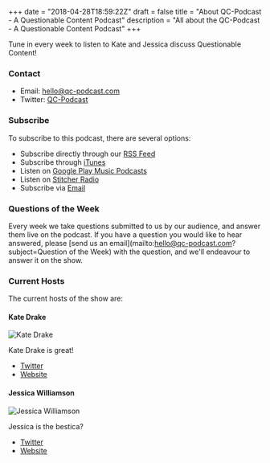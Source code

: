 <!-- Modified 4-29-2018 by QC-Podcast -->
+++
date = "2018-04-28T18:59:22Z"
draft = false
title = "About QC-Podcast - A Questionable Content Podcast"
description = "All about the QC-Podcast - A Questionable Content Podcast"
+++

Tune in every week to listen to Kate and Jessica discuss Questionable Content!

### Contact

- Email: <a href="mailto:hello@qc-podcast.com">hello@qc-podcast.com</a>
- Twitter: [QC-Podcast](https://twitter.com/qc-podcast)

### Subscribe

To subscribe to this podcast, there are several options:

- Subscribe directly through our [RSS Feed](https://feeds.feedburner.com/qc-podcast)
- Subscribe through [iTunes](https://itunes.apple.com/us/podcast/google-cloud-platform-podcast/id1053299163)
- Listen on [Google Play Music Podcasts](https://play.google.com/music/m/Iqkxpgvsbeejmz6d3g77qabpvme?t=Google_Cloud_Platform_Podcast)
- Listen on [Stitcher Radio](http://www.stitcher.com/podcast/google-cloud-platform-podcast?refid=stpr)
- Subscribe via [Email](https://feedburner.google.com/fb/a/mailverify?uri=GcpPodcast&loc=en_US)

### Questions of the Week

Every week we take questions submitted to us by our audience, and answer them live on
the podcast. If you have a question you would like to hear answered, please [send us an email](mailto:hello@qc-podcast.com?subject=Question of the Week)
with the question, and we'll endeavour to answer it on the show.

### Current Hosts

The current hosts of the show are:

#### Kate Drake

![Kate Drake](/images/hosts/Kate_Drake.jpg)

Kate Drake is great!

- [Twitter](https://www.twitter.com/neurotic)
- [Website](http://www.compoundtheory.com)

#### Jessica Williamson
![Jessica Williamson](/images/hosts/Jessica_Williamson.jpg)

Jessica is the bestica?

- [Twitter](https://www.twitter.com/nyghtowl)
- [Website](http://www.nyghtowl.com/)